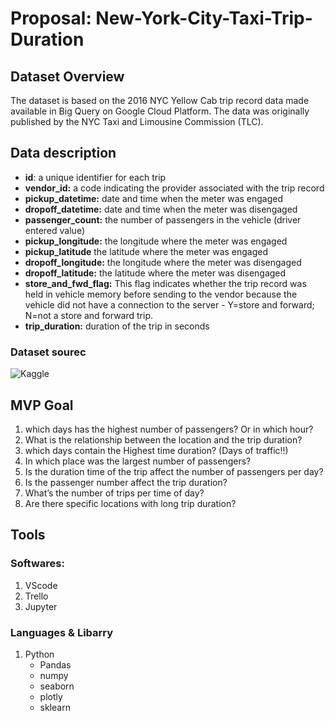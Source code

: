 # Proposal: New-York-City-Taxi-Trip-Duration
## Dataset Overview
The dataset is based on the 2016 NYC Yellow Cab trip record data made available in Big Query on Google Cloud Platform. The data was originally published by the NYC Taxi and Limousine Commission (TLC). 

## Data description
- **id**: a unique identifier for each trip
- **vendor_id:** a code indicating the provider associated with the trip record
- **pickup_datetime:** date and time when the meter was engaged
- **dropoff_datetime:**  date and time when the meter was disengaged
- **passenger_count:** the number of passengers in the vehicle (driver entered value)
- **pickup_longitude:** the longitude where the meter was engaged
- **pickup_latitude**  the latitude where the meter was engaged
- **dropoff_longitude:** the longitude where the meter was disengaged
- **dropoff_latitude:** the latitude where the meter was disengaged
- **store_and_fwd_flag:** This flag indicates whether the trip record was held in vehicle memory before sending to the vendor because the vehicle did not have a connection to  the server - Y=store and forward; N=not a store and forward trip.
- **trip_duration:** duration of the trip in seconds

### Dataset sourec
![Kaggle](https://www.kaggle.com/c/nyc-taxi-trip-duration/data)

## MVP Goal 
1. which days has the highest number of passengers? Or in which hour?
2. What is the relationship between the location and the trip duration?
3. which days contain the Highest time duration? (Days of traffic!!)
4. In which place was the largest number of passengers?
5. Is the duration time of the trip affect the number of passengers per day?
6. Is the passenger number affect the trip duration?
7. What’s the number of trips per time of day?
8. Are there specific locations with long trip duration? 

## Tools
### Softwares:
1. VScode
2. Trello
3. Jupyter

### Languages & Libarry
1. Python
   - Pandas
   - numpy
   - seaborn
   - plotly
   - sklearn 

